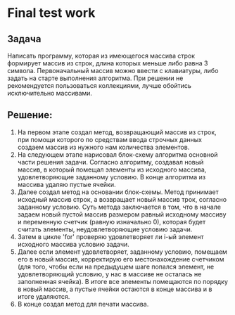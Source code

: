 # Final test work
## Задача
Написать программу, которая из имеющегося массива строк формирует массив из строк, длина которых меньше либо равна 3 символа. 
Первоначальный массив можно ввести с клавиатуры, либо задать на старте выполнения алгоритма. 
При решении не рекомендуется пользоваться коллекциями, лучше обойтись исключительно массивами.

## Решение:
1. На первом этапе создал метод, возвращающий массив из строк, при помощи которого по средствам ввода строчных данных создаем массив из нужного нам количества элементов.
2. На следующем этапе нарисовал блок-схему алгоритма основной части решения задачи. 
Согласно алгоритму, создавал новый массив, в который помещал элементы из исходного массива, удовлетворяющие заданному условию. В конце алгоритма из массива удаляю пустые ячейки.
3. Далее создал метод на основании блок-схемы. Метод принимает исходный массив строк, а возвращает новый массив трок, согласно заданному условию. Суть метода заключается в том, что в начале задаем новый пустой массив размером равный исходному массиву и переменную счетчик (равную изначально 0), которая будет считать элементы, неудовлетворяющие условию задачи. 
4. Затем в цикле 'for' проверяю удовлетворяет ли i-ый элемент исходного массива условию задачи. 
5. Далее если элемент удовлетворяет, заданному условию, помещаем его в новый массив, корректирую его местонахождение счетчиком (для того, чтобы если на предыдущем шаге попался элемент, не удовлетворяющий условию, у нас в массиве не осталась не заполненная ячейка). В итоге все элементы помещаются по порядку в новый массив, а пустые ячейки остаются в конце массива и в итоге удаляются.
6. В конце создал метод для печати массива.

